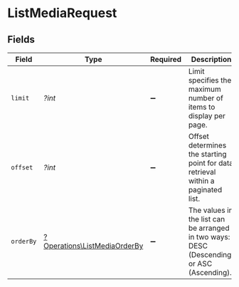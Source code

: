 # ListMediaRequest


## Fields

| Field                                                                                     | Type                                                                                      | Required                                                                                  | Description                                                                               | Example                                                                                   |
| ----------------------------------------------------------------------------------------- | ----------------------------------------------------------------------------------------- | ----------------------------------------------------------------------------------------- | ----------------------------------------------------------------------------------------- | ----------------------------------------------------------------------------------------- |
| `limit`                                                                                   | *?int*                                                                                    | :heavy_minus_sign:                                                                        | Limit specifies the maximum number of items to display per page.                          | 20                                                                                        |
| `offset`                                                                                  | *?int*                                                                                    | :heavy_minus_sign:                                                                        | Offset determines the starting point for data retrieval within a paginated list.          | 1                                                                                         |
| `orderBy`                                                                                 | [?Operations\ListMediaOrderBy](../../Models/Operations/ListMediaOrderBy.md)               | :heavy_minus_sign:                                                                        | The values in the list can be arranged in two ways: DESC (Descending) or ASC (Ascending). | desc                                                                                      |